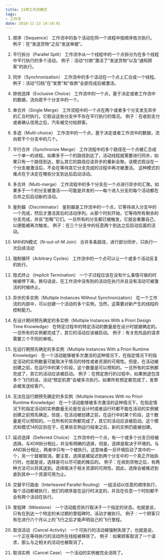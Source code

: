 ```yaml
---
title: 21种工作流模式
tags:
- 工作流
date: 2018-11-23 14:10:01
---
```

1. 顺序（Sequence） 工作流中的各个活动在同一个进程中按顺序依次执行。 例子：在“发送货物”之后“发送单据”。

2. 平行拆分（Parallel Split） 工作流中从一个线程中的一个点拆分为在多个线程中平行执行的多个活动。 例子：活动“付款”激活了“发送货物”以及“通知顾客”的执行。

3. 同步（Synchronization） 工作流中的多个活动在一个点上汇合成一个线程。 例子：活动“归档”在“发票”和“收款”全部完成后被激活。

4. 排他选择（Exclusive Choice） 工作流中的一个点，基于决定或者工作流中的数据，流向若干个分支中的一个。

5. 单合并（Single Merge） 工作流程中的一个点在两个或者多个分支发生异步的汇合时执行。它假设这些分支中不存在平行执行的情况。 例子：在收到支付或者确认信用之后，汽车被交付给顾客。

6. 多选（Multi-choice） 工作流中的一个点，基于决定或者工作流中的数据，流向若干个分支中的几个。

7. 平行合并（Synchronize Merge） 工作流程中的多个路径在一个点被汇合成一个单一的进程。如果多于一个的路径到达了，活动线程就需要进行同步。如果只有一个路径到达，那么其它的路径应该异步的重新会聚。该模式假设在一个分支被激活后，不会在等待其它分支完成的过程中再次被激活。 这种模式的难点在于决定在哪些分支到达后启动活动。

8. 多合并（Multi-merge） 工作流程中的多个分支在一个点进行异步的汇聚。如果多于一个的分支被激活——可能是并发的——每个进入分支的每个活动都在合并之后启动新的活动。

9. 鉴别器（Discriminator） 鉴别器是工作流中的一个点，它等待进入分支中的一个完成，然后才激活其后的活动序列。从那个时刻开始，它等待所有剩余的分支完成，并且“忽略”它们。一旦所有的分支都已被触发，它就会重置自己，以便能被再次触发。 例子：在三个分支中的任意两个到达之后启动后面的活动。

10. M中的N模式（N-out-of-M Join） 合并多条路径，进行部分同步，只执行一次后续活动

11. 强制循环（Arbitrary Cycles） 工作流中的一个点可以让一个或多个活动反复的执行。

12. 隐式终止（Implicit Termination） 一个子过程应该在没有什么事情可做的时候被停下来。换句话说，在工作流中没有别的活动在执行并且没有活动可被激活的时候终止。

13. 异步的多实例（Multiple Instances Without Synchronization） 在一个工作流的内部中，可以创建一个活动的多个实例，当然，这需要对新产生的线程的控制能力。

14. 在设计期间预先确定的多实例（Multiple Instances With a Priori Design Time Knowledge） 在特定过程中的特定活动的数量是在设计时就被确定的。一旦所有的实例都完成了，其它的活动应该被启动。 例子：有关危险品的请求需要三个不同的审核。

15. 在运行期预先确定的多实例（Multiple Instances With a Priori Runtime Knowledge） 在一个活动能够被多次激活的这种情况下，在指定情况下的指定活动的实例数量可能取决于情况的特性或者资源的可用性。但是，在活动被创建之前，在运行中的某个阶段，这个数量是可以预知的。一旦所有的实例都完成了，其它的活动应该被启动。 例子：在预定旅行的过程中，如果旅途包含多个飞行的话，活动“预定机票”会被多次执行。如果所有预定都完成了，发票会被发送给客户。

16. 无法在运行期预先确定的多实例（Multiple Instances With no Priori Runtime Knowledge） 在一个活动能够被多次激活的这种情况下，在指定情况下的指定活动的实例数量无论是在设计时或者运行时都不能在活动的实例被创建之前预先确定。但是，在活动被创建之前，在运行中的某个阶段，这个数量是可以预知的。一旦所有的实例都完成了，其它的活动应该被启动。这个模式和模式14的区别在于，在某些实例运行结束之后，新的实例仍能被创建。

17. 延迟选择（Deferred Choice） 工作流中的一个点，有一个或多个分支已经被选择。与XOR拆分相比，并没有明确的选择，但是，选择是取决于环境的。与AND拆分相比，两者中只有一个被执行。这意味着一旦环境启动了其中的一个，另一个就被取消。要注意，选择是被延迟到两个分支中的一个真正开始执行时，也就是说，选择是可以尽可能的推后的。 例子：在收到货物之后，有两种方法可以将其送到。选择取决于相关资源的可用性。因此，选择会被推迟到直到其中一个资源可用为止。

18. 交替平行路由（Interleaved Parallel Routing） 一组活动以任意的顺序执行，每个活动都被执行，他们的顺序是在运行时决定的，并且在任意一个时刻都不会有两个活动在执行。

19. 里程碑（Milestone） 一个活动能否执行取决于一个指定的状态。也就是说，只有在到达一个特定的未过期的里程碑时，活动才被执行。 例子：一个顾客只有在进行六个月以上的飞行之后才能声明自己的飞行里程。

20. 取消活动（Cancel Activity） 一个可执行的活动被强制失效了，也就是说，一个正在等待执行的活动所在线程被移除了。 例子：如果顾客取消了一个请求，那么与之相关的活动也被取消了。

21. 取消实例（Cancel Case） 一个活动的实例被完全消除了。
